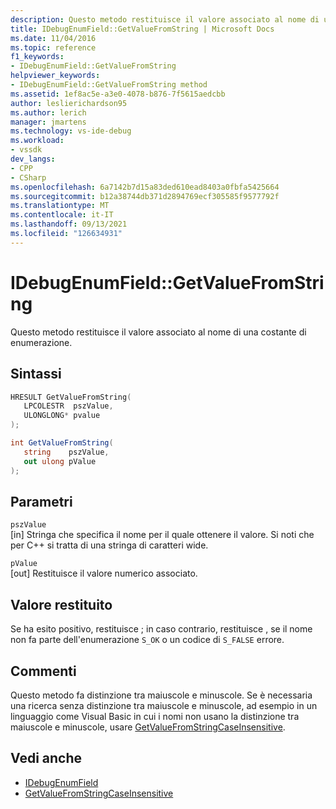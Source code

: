 ```yaml
---
description: Questo metodo restituisce il valore associato al nome di una costante di enumerazione.
title: IDebugEnumField::GetValueFromString | Microsoft Docs
ms.date: 11/04/2016
ms.topic: reference
f1_keywords:
- IDebugEnumField::GetValueFromString
helpviewer_keywords:
- IDebugEnumField::GetValueFromString method
ms.assetid: 1ef8ac5e-a3e0-4078-b876-7f5615aedcbb
author: leslierichardson95
ms.author: lerich
manager: jmartens
ms.technology: vs-ide-debug
ms.workload:
- vssdk
dev_langs:
- CPP
- CSharp
ms.openlocfilehash: 6a7142b7d15a83ded610ead8403a0fbfa5425664
ms.sourcegitcommit: b12a38744db371d2894769ecf305585f9577792f
ms.translationtype: MT
ms.contentlocale: it-IT
ms.lasthandoff: 09/13/2021
ms.locfileid: "126634931"
---
```

# <a name="idebugenumfieldgetvaluefromstring"></a>IDebugEnumField::GetValueFromString
Questo metodo restituisce il valore associato al nome di una costante di enumerazione.

## <a name="syntax"></a>Sintassi

```cpp
HRESULT GetValueFromString(
   LPCOLESTR  pszValue,
   ULONGLONG* pvalue
);
```

```csharp
int GetValueFromString(
   string    pszValue,
   out ulong pValue
);
```

## <a name="parameters"></a>Parametri
`pszValue`\
[in] Stringa che specifica il nome per il quale ottenere il valore. Si noti che per C++ si tratta di una stringa di caratteri wide.

`pValue`\
[out] Restituisce il valore numerico associato.

## <a name="return-value"></a>Valore restituito
 Se ha esito positivo, restituisce ; in caso contrario, restituisce , se il nome non fa parte dell'enumerazione `S_OK` o un codice di `S_FALSE` errore.

## <a name="remarks"></a>Commenti
 Questo metodo fa distinzione tra maiuscole e minuscole. Se è necessaria una ricerca senza distinzione tra maiuscole e minuscole, ad esempio in un linguaggio come Visual Basic in cui i nomi non usano la distinzione tra maiuscole e minuscole, usare [GetValueFromStringCaseInsensitive](../../../extensibility/debugger/reference/idebugenumfield-getvaluefromstringcaseinsensitive.md).

## <a name="see-also"></a>Vedi anche
- [IDebugEnumField](../../../extensibility/debugger/reference/idebugenumfield.md)
- [GetValueFromStringCaseInsensitive](../../../extensibility/debugger/reference/idebugenumfield-getvaluefromstringcaseinsensitive.md)
